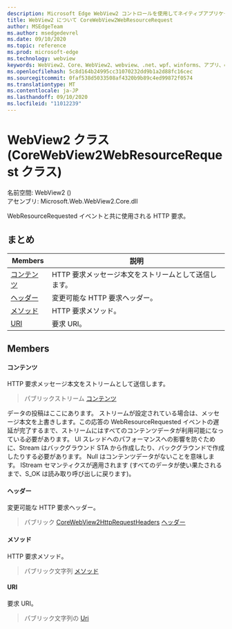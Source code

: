 ```yaml
---
description: Microsoft Edge WebView2 コントロールを使用してネイティブアプリケーションに web 技術 (HTML、CSS、JavaScript) を埋め込む
title: WebView2 について CoreWebView2WebResourceRequest
author: MSEdgeTeam
ms.author: msedgedevrel
ms.date: 09/10/2020
ms.topic: reference
ms.prod: microsoft-edge
ms.technology: webview
keywords: WebView2、Core、WebView2、webview、.net、wpf、winforms、アプリ、edge、CoreWebView2、CoreWebView2Controller、browser control、edge html、Microsoft の WebView2。 CoreWebView2WebResourceRequest。
ms.openlocfilehash: 5c8d164b24995cc31070232dd9b1a2d88fc16cec
ms.sourcegitcommit: 0faf538d5033508af4320b9b89c4ed99872f0574
ms.translationtype: MT
ms.contentlocale: ja-JP
ms.lasthandoff: 09/10/2020
ms.locfileid: "11012239"
---
```

# WebView2 クラス (CoreWebView2WebResourceRequest クラス) 

名前空間: WebView2 () \
アセンブリ: Microsoft.Web.WebView2.Core.dll

WebResourceRequested イベントと共に使用される HTTP 要求。

## まとめ

 Members                        | 説明
--------------------------------|---------------------------------------------
[コンテンツ](#content) | HTTP 要求メッセージ本文をストリームとして送信します。
[ヘッダー](#headers) | 変更可能な HTTP 要求ヘッダー。
[メソッド](#method) | HTTP 要求メソッド。
[URI](#uri) | 要求 URI。

## Members

#### コンテンツ 

HTTP 要求メッセージ本文をストリームとして送信します。

> パブリックストリーム [コンテンツ](#content)

データの投稿はここにあります。 ストリームが設定されている場合は、メッセージ本文を上書きします。この応答の WebResourceRequested イベントの遅延が完了するまで、ストリームにはすべてのコンテンツデータが利用可能になっている必要があります。 UI スレッドへのパフォーマンスへの影響を防ぐために、Stream はバックグラウンド STA から作成したり、バックグラウンドで作成したりする必要があります。 Null はコンテンツデータがないことを意味します。 IStream セマンティクスが適用されます (すべてのデータが使い果たされるまで、S_OK は読み取り呼び出しに戻ります)。

#### ヘッダー 

変更可能な HTTP 要求ヘッダー。

> パブリック [CoreWebView2HttpRequestHeaders](microsoft-web-webview2-core-corewebview2httprequestheaders.md) [ヘッダー](#headers)

#### メソッド 

HTTP 要求メソッド。

> パブリック文字列 [メソッド](#method)

#### URI 

要求 URI。

> パブリック文字列の [Uri](#uri)

